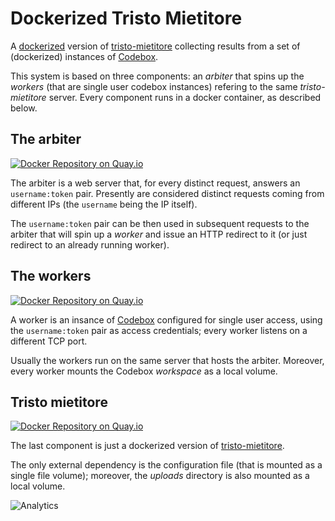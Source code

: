 # Dockerized Tristo Mietitore

A [dockerized](https://www.docker.com/) version of [tristo-mietitore](https://github.com/mapio/tristo-mietitore) collecting results from a set of (dockerized) instances of [Codebox](https://www.codebox.io/).

This system is based on three components: an *arbiter* that spins up the
*workers* (that are single user codebox instances) refering to the same
*tristo-mietitore* server. Every component runs in a docker container, as
described below.

## The arbiter

[![Docker Repository on Quay.io](https://quay.io/repository/mapio/tm-docker-arbiter/status "Docker Repository on Quay.io")](https://quay.io/repository/mapio/tm-docker-arbiter)

The arbiter is a web server that, for every distinct request, answers an
`username:token` pair. Presently are considered distinct requests coming from
different IPs (the `username` being the IP itself).

The `username:token` pair can be then used in subsequent requests to the
arbiter that will spin up a *worker* and issue an HTTP redirect to it (or just
redirect to an already running worker).

## The workers

[![Docker Repository on Quay.io](https://quay.io/repository/mapio/tm-docker-workers/status "Docker Repository on Quay.io")](https://quay.io/repository/mapio/tm-docker-workers)

A worker is an insance of [Codebox](https://www.codebox.io/) configured for
single user access, using the `username:token` pair as access credentials;
every worker listens on a different TCP port.

Usually the workers run on the same server that hosts the arbiter. Moreover,
every worker mounts the Codebox *workspace* as a local volume.

## Tristo mietitore

[![Docker Repository on Quay.io](https://quay.io/repository/mapio/tm-docker-tserver/status "Docker Repository on Quay.io")](https://quay.io/repository/mapio/tm-docker-tserver)

The last component is just a dockerized version of [tristo-mietitore](https://github.com/mapio/tristo-mietitore).

The only external dependency is the configuration file (that is mounted as a
single file volume); moreover, the *uploads* directory is also mounted as a
local volume.

![Analytics](https://ga-beacon.appspot.com/UA-377250-20/tm-docker?pixel)
